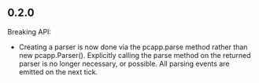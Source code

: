 ## 0.2.0

Breaking API:

  - Creating a parser is now done via the pcapp.parse method rather than
    new pcapp.Parser(). Explicitly calling the parse method on the
    returned parser is no longer necessary, or possible. All parsing
    events are emitted on the next tick.

